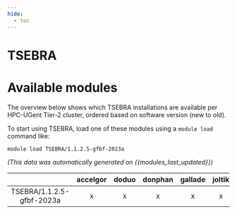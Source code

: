 ```yaml
---
hide:
  - toc
---
```


TSEBRA
======

# Available modules


The overview below shows which TSEBRA installations are available per HPC-UGent Tier-2 cluster, ordered based on software version (new to old).

To start using TSEBRA, load one of these modules using a `module load` command like:

```shell
module load TSEBRA/1.1.2.5-gfbf-2023a
```

*(This data was automatically generated on {{modules_last_updated}})*  

| |accelgor|doduo|donphan|gallade|joltik|litleo|shinx|
| :---: | :---: | :---: | :---: | :---: | :---: | :---: | :---: |
|TSEBRA/1.1.2.5-gfbf-2023a|x|x|x|x|x|x|x|
